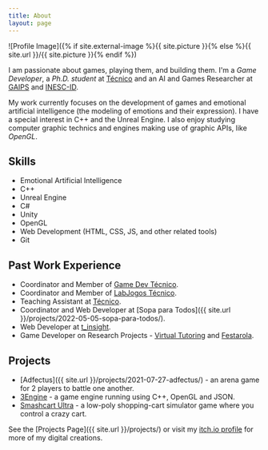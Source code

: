 ```yaml
---
title: About
layout: page
---
```

![Profile Image]({% if site.external-image %}{{ site.picture }}{% else %}{{ site.url }}/{{ site.picture }}{% endif %})

I am passionate about games, playing them, and building them.
I'm a *Game Developer*, a *Ph.D. student* at [Técnico](https://tecnico.ulisboa.pt/) and an AI and Games Researcher at [GAIPS](https://gaips.inesc-id.pt/) and [INESC-ID](https://www.inesc-id.pt/).

My work currently focuses on the development of games and emotional artificial intelligence (the modeling of emotions and their expression). I have a special interest in C++ and the Unreal Engine. I also enjoy studying computer graphic technics and engines making use of graphic APIs, like *OpenGL*.

## Skills

* Emotional Artificial Intelligence
* C++
* Unreal Engine
* C#
* Unity
* OpenGL
* Web Development (HTML, CSS, JS, and other related tools)
* Git

## Past Work Experience

* Coordinator and Member of [Game Dev Técnico](https://gamedev.tecnico.ulisboa.pt/).
* Coordinator and Member of [LabJogos Técnico](https://labjogos.tecnico.ulisboa.pt/).
* Teaching Assistant at [Técnico](https://tecnico.ulisboa.pt/).
* Coordinator and Web Developer at [Sopa para Todos]({{ site.url }}/projects/2022-05-05-sopa-para-todos/).
* Web Developer at [t_insight](https://www.tinsight.pt/).
* Game Developer on Research Projects - [Virtual Tutoring](https://sites.uab.pt/tutoria-virtual/) and [Festarola](https://www.researchgate.net/publication/336561569_Festarola_a_Game_for_Improving_Problem_Solving_Strategies).

## Projects

* [Adfectus]({{ site.url }}/projects/2021-07-27-adfectus/) - an arena game for 2 players to battle one another.
* [3Engine](https://ricardoeprodrigues.github.io/3Engine/) - a game engine running using C++, OpenGL and JSON.
* [Smashcart Ultra](https://smashcart-ultra.itch.io/smashcart-ultra) - a low-poly shopping-cart simulator game where you control a crazy cart.

See the [Projects Page]({{ site.url }}/projects/) or visit my [itch.io profile](https://quenestil.itch.io/) for more of my digital creations.
